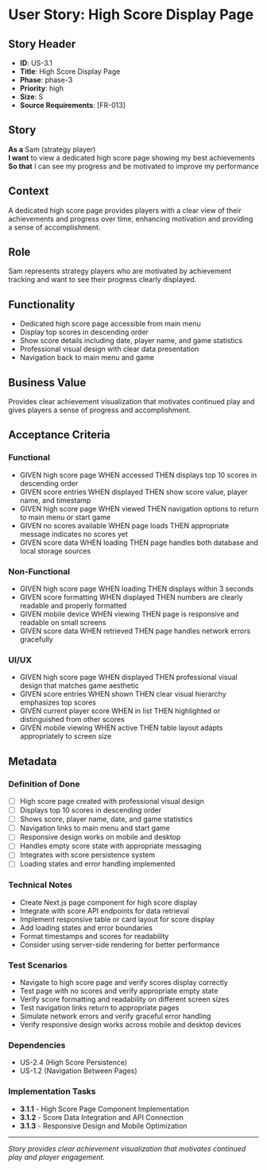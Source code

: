 # User Story: High Score Display Page

## Story Header

- **ID**: US-3.1
- **Title**: High Score Display Page
- **Phase**: phase-3
- **Priority**: high
- **Size**: S
- **Source Requirements**: [FR-013]

## Story

**As a** Sam (strategy player)  
**I want** to view a dedicated high score page showing my best achievements  
**So that** I can see my progress and be motivated to improve my performance

## Context

A dedicated high score page provides players with a clear view of their achievements and progress over time, enhancing motivation and providing a sense of accomplishment.

## Role

Sam represents strategy players who are motivated by achievement tracking and want to see their progress clearly displayed.

## Functionality

- Dedicated high score page accessible from main menu
- Display top scores in descending order
- Show score details including date, player name, and game statistics
- Professional visual design with clear data presentation
- Navigation back to main menu and game

## Business Value

Provides clear achievement visualization that motivates continued play and gives players a sense of progress and accomplishment.

## Acceptance Criteria

### Functional

- GIVEN high score page WHEN accessed THEN displays top 10 scores in descending order
- GIVEN score entries WHEN displayed THEN show score value, player name, and timestamp
- GIVEN high score page WHEN viewed THEN navigation options to return to main menu or start game
- GIVEN no scores available WHEN page loads THEN appropriate message indicates no scores yet
- GIVEN score data WHEN loading THEN page handles both database and local storage sources

### Non-Functional

- GIVEN high score page WHEN loading THEN displays within 3 seconds
- GIVEN score formatting WHEN displayed THEN numbers are clearly readable and properly formatted
- GIVEN mobile device WHEN viewing THEN page is responsive and readable on small screens
- GIVEN score data WHEN retrieved THEN page handles network errors gracefully

### UI/UX

- GIVEN high score page WHEN displayed THEN professional visual design that matches game aesthetic
- GIVEN score entries WHEN shown THEN clear visual hierarchy emphasizes top scores
- GIVEN current player score WHEN in list THEN highlighted or distinguished from other scores
- GIVEN mobile viewing WHEN active THEN table layout adapts appropriately to screen size

## Metadata

### Definition of Done

- [ ] High score page created with professional visual design
- [ ] Displays top 10 scores in descending order
- [ ] Shows score, player name, date, and game statistics
- [ ] Navigation links to main menu and start game
- [ ] Responsive design works on mobile and desktop
- [ ] Handles empty score state with appropriate messaging
- [ ] Integrates with score persistence system
- [ ] Loading states and error handling implemented

### Technical Notes

- Create Next.js page component for high score display
- Integrate with score API endpoints for data retrieval
- Implement responsive table or card layout for score display
- Add loading states and error boundaries
- Format timestamps and scores for readability
- Consider using server-side rendering for better performance

### Test Scenarios

- Navigate to high score page and verify scores display correctly
- Test page with no scores and verify appropriate empty state
- Verify score formatting and readability on different screen sizes
- Test navigation links return to appropriate pages
- Simulate network errors and verify graceful error handling
- Verify responsive design works across mobile and desktop devices

### Dependencies

- US-2.4 (High Score Persistence)
- US-1.2 (Navigation Between Pages)

### Implementation Tasks

- **3.1.1** - High Score Page Component Implementation
- **3.1.2** - Score Data Integration and API Connection
- **3.1.3** - Responsive Design and Mobile Optimization

---

_Story provides clear achievement visualization that motivates continued play and player engagement._
